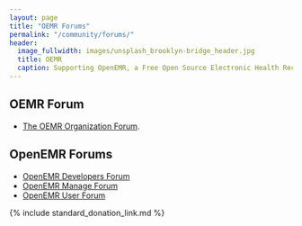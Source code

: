 ```yaml
---
layout: page
title: "OEMR Forums"
permalink: "/community/forums/"
header:
  image_fullwidth: images/unsplash_brooklyn-bridge_header.jpg
  title: OEMR
  caption: Supporting OpenEMR, a Free Open Source Electronic Health Record
---
```


## OEMR Forum
* [The OEMR Organization Forum](https://community.open-emr.org/c/oemr-non-profit-organization).

## OpenEMR Forums
* [OpenEMR Developers Forum](https://community.open-emr.org/c/openemr-development)
* [OpenEMR Manage Forum](https://community.open-emr.org/c/openemr-admin-manage)
* [OpenEMR User Forum](https://community.open-emr.org/c/clinical-users)

{% include standard_donation_link.md %}

